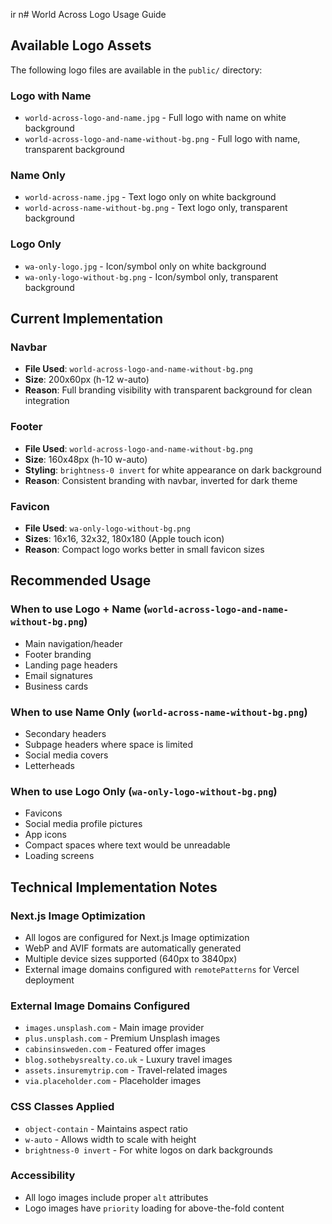 ir n# World Across Logo Usage Guide

## Available Logo Assets

The following logo files are available in the `public/` directory:

### Logo with Name
- `world-across-logo-and-name.jpg` - Full logo with name on white background
- `world-across-logo-and-name-without-bg.png` - Full logo with name, transparent background

### Name Only
- `world-across-name.jpg` - Text logo only on white background  
- `world-across-name-without-bg.png` - Text logo only, transparent background

### Logo Only
- `wa-only-logo.jpg` - Icon/symbol only on white background
- `wa-only-logo-without-bg.png` - Icon/symbol only, transparent background

## Current Implementation

### Navbar
- **File Used**: `world-across-logo-and-name-without-bg.png`
- **Size**: 200x60px (h-12 w-auto)
- **Reason**: Full branding visibility with transparent background for clean integration

### Footer
- **File Used**: `world-across-logo-and-name-without-bg.png`
- **Size**: 160x48px (h-10 w-auto)
- **Styling**: `brightness-0 invert` for white appearance on dark background
- **Reason**: Consistent branding with navbar, inverted for dark theme

### Favicon
- **File Used**: `wa-only-logo-without-bg.png`
- **Sizes**: 16x16, 32x32, 180x180 (Apple touch icon)
- **Reason**: Compact logo works better in small favicon sizes

## Recommended Usage

### When to use Logo + Name (`world-across-logo-and-name-without-bg.png`)
- Main navigation/header
- Footer branding
- Landing page headers
- Email signatures
- Business cards

### When to use Name Only (`world-across-name-without-bg.png`)
- Secondary headers
- Subpage headers where space is limited
- Social media covers
- Letterheads

### When to use Logo Only (`wa-only-logo-without-bg.png`)
- Favicons
- Social media profile pictures
- App icons
- Compact spaces where text would be unreadable
- Loading screens

## Technical Implementation Notes

### Next.js Image Optimization
- All logos are configured for Next.js Image optimization
- WebP and AVIF formats are automatically generated
- Multiple device sizes supported (640px to 3840px)
- External image domains configured with `remotePatterns` for Vercel deployment

### External Image Domains Configured
- `images.unsplash.com` - Main image provider
- `plus.unsplash.com` - Premium Unsplash images
- `cabinsinsweden.com` - Featured offer images
- `blog.sothebysrealty.co.uk` - Luxury travel images
- `assets.insuremytrip.com` - Travel-related images
- `via.placeholder.com` - Placeholder images

### CSS Classes Applied
- `object-contain` - Maintains aspect ratio
- `w-auto` - Allows width to scale with height
- `brightness-0 invert` - For white logos on dark backgrounds

### Accessibility
- All logo images include proper `alt` attributes
- Logo images have `priority` loading for above-the-fold content
